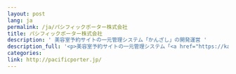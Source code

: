 ```yaml
---
layout: post
lang: ja
permalink: /ja/パシフィックポーター株式会社
title: パシフィックポーター株式会社
description: ' 美容室予約サイトの一元管理システム「かんざし」の開発運営 '
description_full: '<p>美容室予約サイトの一元管理システム「<a href="https://kanzashi.com/">かんざし</a>」の開発運営</p>'
categories: 
link: http://pacificporter.jp/
---
```

